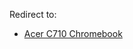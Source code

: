 Redirect to:

*   [Acer C710 Chromebook](/index.php?title=Acer_C710_Chromebook&redirect=no "Acer C710 Chromebook")